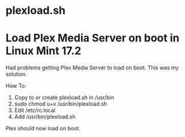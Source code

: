 # plexload.sh
# Load Plex Media Server on boot in Linux Mint 17.2

Had problems getting Plex Media Server to load on boot. This was my solution.

How To:

1. Copy to or create plexload.sh in /usr/bin
2. sudo chmod u+x /usr/bin/plexload.sh
2. Edit /etc/rc.local 
3. Add /usr/bin/plexload.sh

Plex should now load on boot.
